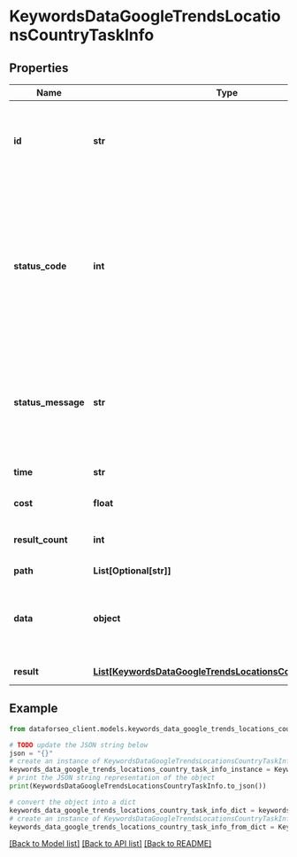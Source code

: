 # KeywordsDataGoogleTrendsLocationsCountryTaskInfo


## Properties

Name | Type | Description | Notes
------------ | ------------- | ------------- | -------------
**id** | **str** | task identifier unique task identifier in our system in the UUID format | [optional] 
**status_code** | **int** | status code of the task generated by DataForSEO, can be within the following range: 10000-60000 you can find the full list of the response codes here | [optional] 
**status_message** | **str** | informational message of the task you can find the full list of general informational messages here | [optional] 
**time** | **str** | execution time, seconds | [optional] 
**cost** | **float** | total tasks cost, USD | [optional] 
**result_count** | **int** | number of elements in the result array | [optional] 
**path** | **List[Optional[str]]** | URL path | [optional] 
**data** | **object** | contains the same parameters that you specified in the POST request | [optional] 
**result** | [**List[KeywordsDataGoogleTrendsLocationsCountryResultInfo]**](KeywordsDataGoogleTrendsLocationsCountryResultInfo.md) | array of results | [optional] 

## Example

```python
from dataforseo_client.models.keywords_data_google_trends_locations_country_task_info import KeywordsDataGoogleTrendsLocationsCountryTaskInfo

# TODO update the JSON string below
json = "{}"
# create an instance of KeywordsDataGoogleTrendsLocationsCountryTaskInfo from a JSON string
keywords_data_google_trends_locations_country_task_info_instance = KeywordsDataGoogleTrendsLocationsCountryTaskInfo.from_json(json)
# print the JSON string representation of the object
print(KeywordsDataGoogleTrendsLocationsCountryTaskInfo.to_json())

# convert the object into a dict
keywords_data_google_trends_locations_country_task_info_dict = keywords_data_google_trends_locations_country_task_info_instance.to_dict()
# create an instance of KeywordsDataGoogleTrendsLocationsCountryTaskInfo from a dict
keywords_data_google_trends_locations_country_task_info_from_dict = KeywordsDataGoogleTrendsLocationsCountryTaskInfo.from_dict(keywords_data_google_trends_locations_country_task_info_dict)
```
[[Back to Model list]](../README.md#documentation-for-models) [[Back to API list]](../README.md#documentation-for-api-endpoints) [[Back to README]](../README.md)


